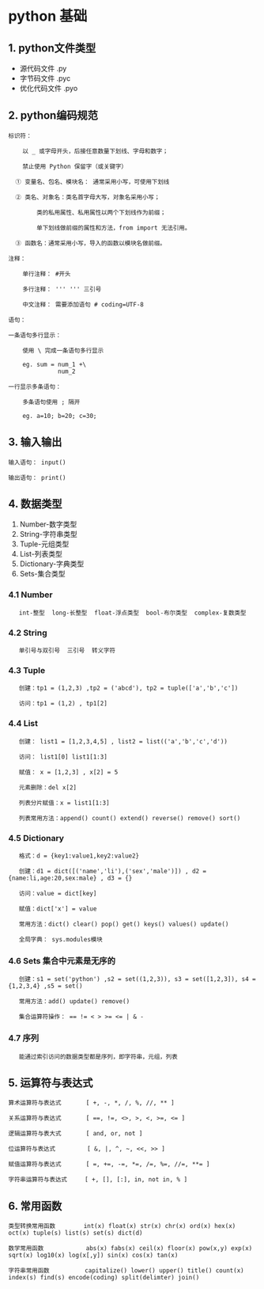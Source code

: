 python 基础
==========

## 1. python文件类型
* 源代码文件    .py
* 字节码文件    .pyc
* 优化代码文件  .pyo

## 2. python编码规范
    标识符：

        以 _ 或字母开头，后接任意数量下划线、字母和数字；
        
        禁止使用 Python 保留字（或关键字）
   
      ① 变量名、包名、模块名： 通常采用小写，可使用下划线
   
      ② 类名、对象名：类名首字母大写，对象名采用小写；
            
            类的私用属性、私用属性以两个下划线作为前缀；
            
            单下划线做前缀的属性和方法，from import 无法引用。
   
      ③ 函数名：通常采用小写，导入的函数以模块名做前缀。

    注释：

        单行注释： #开头

        多行注释： ''' ''' 三引号

        中文注释： 需要添加语句 # coding=UTF-8

    语句：

    一条语句多行显示：

        使用 \ 完成一条语句多行显示

        eg. sum = num_1 +\
                  num_2
    
    一行显示多条语句：

        多条语句使用 ; 隔开
        
        eg. a=10; b=20; c=30;
    
## 3. 输入输出
    输入语句： input()
    
    输出语句： print()          

## 4. 数据类型
1. Number-数字类型  
2. String-字符串类型  
3. Tuple-元组类型  
4. List-列表类型  
5. Dictionary-字典类型  
6. Sets-集合类型
   
### 4.1 Number
       int-整型  long-长整型  float-浮点类型  bool-布尔类型  complex-复数类型

### 4.2 String
       单引号与双引号  三引号  转义字符   

### 4.3 Tuple
       创建：tp1 = (1,2,3) ,tp2 = ('abcd'), tp2 = tuple(['a','b','c'])
       
       访问：tp1 = (1,2) , tp1[2]   

### 4.4 List
       创建： list1 = [1,2,3,4,5] , list2 = list(('a','b','c','d'))

       访问： list1[0] list1[1:3] 

       赋值： x = [1,2,3] , x[2] = 5 

       元素删除：del x[2]

       列表分片赋值：x = list1[1:3]

       列表常用方法：append() count() extend() reverse() remove() sort()
       
### 4.5 Dictionary
       格式：d = {key1:value1,key2:value2}

       创建：d1 = dict([('name','li'),('sex','male')]) , d2 = {name:li,age:20,sex:male} , d3 = {} 

       访问：value = dict[key] 

       赋值：dict['x'] = value

       常用方法：dict() clear() pop() get() keys() values() update()

       全局字典： sys.modules模块

### 4.6 Sets  集合中元素是无序的
       创建：s1 = set('python') ,s2 = set((1,2,3)), s3 = set([1,2,3]), s4 = {1,2,3,4} ,s5 = set() 

       常用方法：add() update() remove() 

       集合运算符操作： == != < > >= <= | & -

### 4.7 序列
       能通过索引访问的数据类型都是序列，即字符串，元组，列表

## 5. 运算符与表达式
    算术运算符与表达式       [ +, -, *, /, %, //, ** ]
    
    关系运算符与表达式       [ ==, !=, <>, >, <, >=, <= ]
    
    逻辑运算符与表大式       [ and, or, not ]
    
    位运算符与表达式         [ &, |, ^, ~, <<, >> ]
    
    赋值运算符与表达式       [ =, +=, -=, *=, /=, %=, //=, **= ]
    
    字符串运算符与表达式     [ +, [], [:], in, not in, % ]
    
## 6. 常用函数
    类型转换常用函数        int(x) float(x) str(x) chr(x) ord(x) hex(x) oct(x) tuple(s) list(s) set(s) dict(d)
    
    数学常用函数            abs(x) fabs(x) ceil(x) floor(x) pow(x,y) exp(x) sqrt(x) log10(x) log(x[,y]) sin(x) cos(x) tan(x)
    
    字符串常用函数          capitalize() lower() upper() title() count(x) index(s) find(s) encode(coding) split(delimter) join()
    